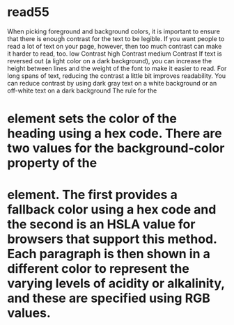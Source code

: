 # read55
When picking foreground and background colors, it is important to ensure that there is enough contrast for the text to be legible.
If you want people to read a lot of text on your page, however,  then too much contrast can make it harder to read, too. 
low Contrast
high Contrast
medium Contrast
If text is reversed out (a light color on a dark background), you can increase the height between lines and the weight of the font to make it easier to read.
For long spans of text, reducing the contrast a little bit improves readability.
You can reduce contrast by using dark gray text on a white background or an off-white text on a dark background
The rule for the <h1> element sets the color of the heading using a hex code. There are two values for the background-color property of the <h1> element. The first provides a fallback color using a hex code and the second is an HSLA value for browsers that support this method.
Each paragraph is then shown in a different color to represent the varying levels of acidity or alkalinity, and these are specified using RGB values.
